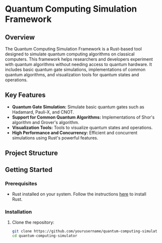 # Quantum Computing Simulation Framework

## Overview
The Quantum Computing Simulation Framework is a Rust-based tool designed to simulate quantum computing algorithms on classical computers. This framework helps researchers and developers experiment with quantum algorithms without needing access to quantum hardware. It includes basic quantum gate simulations, implementations of common quantum algorithms, and visualization tools for quantum states and operations.

## Key Features
- **Quantum Gate Simulation:** Simulate basic quantum gates such as Hadamard, Pauli-X, and CNOT.
- **Support for Common Quantum Algorithms:** Implementations of Shor's algorithm and Grover's algorithm.
- **Visualization Tools:** Tools to visualize quantum states and operations.
- **High Performance and Concurrency:** Efficient and concurrent simulations using Rust's powerful features.

## Project Structure


## Getting Started

### Prerequisites
- Rust installed on your system. Follow the instructions [here](https://www.rust-lang.org/tools/install) to install Rust.

### Installation
1. Clone the repository:
   ```sh
   git clone https://github.com/yourusername/quantum-computing-simulator.git
   cd quantum-computing-simulator
